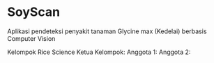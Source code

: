 # SoyScan
Aplikasi pendeteksi penyakit tanaman Glycine max (Kedelai) berbasis Computer Vision

Kelompok Rice Science 
Ketua Kelompok:
Anggota 1:
Anggota 2:

